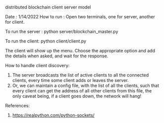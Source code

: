 distributed blockchain client server model

Date : 1/14/2022 
How to run : 
Open two terminals, one for server, another for client.

To run the server :
python server/blockchain_master.py

To run the client:
python client/client.py

The client will show up the menu. Choose the appropriate option and add the details when asked, and wait for the response.


How to handle client discovery: 
1. The server broadcasts the list of active clients to all the connected clients, every time some client adds or leaves the server.
2. Or, we can maintain a config file, with the list of all the clients, such that every client can get the address of all other clients from this file, the only caveat being, if a client goes down, the network will hang!

References:
1. https://realpython.com/python-sockets/ 